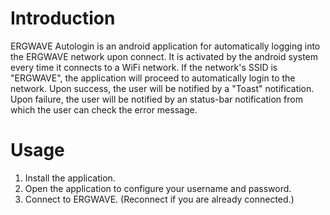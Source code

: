 Introduction
============

ERGWAVE Autologin is an android application for automatically logging into the ERGWAVE network upon connect. It is activated by the android system every time it connects to a WiFi network. If the network's SSID is "ERGWAVE", the application will proceed to automatically login to the network. Upon success, the user will be notified by a "Toast" notification. Upon failure, the user will be notified by an status-bar notification from which the user can check the error message.

Usage
=====

1. Install the application.
2. Open the application to configure your username and password.
3. Connect to ERGWAVE. (Reconnect if you are already connected.)
